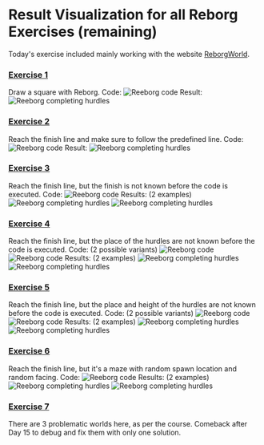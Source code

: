 # Result Visualization for all Reborg Exercises (remaining)
Today's exercise included mainly working with the website [ReborgWorld](https://reeborg.ca/reeborg.html?lang=en&mode=python&menu=worlds%2Fmenus%2Freeborg_intro_en.json&name=Alone&url=worlds%2Ftutorial_en%2Falone.json).

### [Exercise 1](https://reeborg.ca/reeborg.html?lang=en&mode=python&menu=worlds%2Fmenus%2Freeborg_intro_en.json&name=Alone&url=worlds%2Ftutorial_en%2Falone.json)
Draw a square with Reborg. 
Code:
![Reeborg code](snips/1.reborg_exercise_code.png)
Result:
![Reeborg completing hurdles](snips/1.reborg_exercise_result.png)

### [Exercise 2](https://reeborg.ca/reeborg.html?lang=en&mode=python&menu=worlds%2Fmenus%2Freeborg_intro_en.json&name=Hurdle%201&url=worlds%2Ftutorial_en%2Fhurdle1.json)
Reach the finish line and make sure to follow the predefined line.
Code:
![Reeborg code](snips/2.reborg_exercise_code.png)
Result:
![Reeborg completing hurdles](snips/2.reborg_exercise_result.png)

### [Exercise 3](https://reeborg.ca/reeborg.html?lang=en&mode=python&menu=worlds%2Fmenus%2Freeborg_intro_en.json&name=Hurdle%202&url=worlds%2Ftutorial_en%2Fhurdle2.json)
Reach the finish line, but the finish is not known before the code is executed.
Code:
![Reeborg code](snips/3.reborg_exercise_code.png)
Results: (2 examples)
![Reeborg completing hurdles](snips/3.reborg_exercise_result1.png)
![Reeborg completing hurdles](snips/3.reborg_exercise_result2.png)

### [Exercise 4](https://reeborg.ca/reeborg.html?lang=en&mode=python&menu=worlds%2Fmenus%2Freeborg_intro_en.json&name=Hurdle%203&url=worlds%2Ftutorial_en%2Fhurdle3.json)
Reach the finish line, but the place of the hurdles are not known before the code is executed.
Code: (2 possible variants)
![Reeborg code](snips/4.reborg_exercise_code1.png)
![Reeborg code](snips/4.reborg_exercise_code2.png)
Results: (2 examples)
![Reeborg completing hurdles](snips/4.reborg_exercise_result1.png)
![Reeborg completing hurdles](snips/4.reborg_exercise_result2.png)

### [Exercise 5](https://reeborg.ca/reeborg.html?lang=en&mode=python&menu=worlds%2Fmenus%2Freeborg_intro_en.json&name=Hurdle%204&url=worlds%2Ftutorial_en%2Fhurdle4.json)
Reach the finish line, but the place and height of the hurdles are not known before the code is executed.
Code: (2 possible variants)
![Reeborg code](snips/5.reborg_exercise_code1.png)
![Reeborg code](snips/5.reborg_exercise_code2.png)
Results: (2 examples)
![Reeborg completing hurdles](snips/5.reborg_exercise_result1.png)
![Reeborg completing hurdles](snips/5.reborg_exercise_result2.png)

### [Exercise 6](https://reeborg.ca/reeborg.html?lang=en&mode=python&menu=worlds%2Fmenus%2Freeborg_intro_en.json&name=Maze&url=worlds%2Ftutorial_en%2Fmaze1.json)
Reach the finish line, but it's a maze with random spawn location and random facing.
Code:
![Reeborg code](snips/6.reborg_exercise_code.png)
Results: (2 examples)
![Reeborg completing hurdles](snips/6.reborg_exercise_result1.png)
![Reeborg completing hurdles](snips/6.reborg_exercise_result2.png)


### [Exercise 7](https://reeborg.ca/reeborg.html?lang=en&mode=python&menu=worlds%2Fmenus%2Freeborg_intro_en.json&name=Maze&url=worlds%2Ftutorial_en%2Fmaze1.json) 
There are 3 problematic worlds here, as per the course. Comeback after Day 15 to debug and fix them with only one solution.
